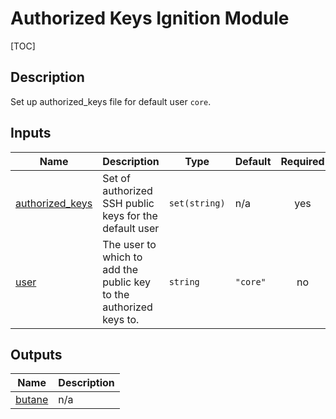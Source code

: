 <!-- editorconfig-checker-disable -->
<!-- BEGIN_TF_DOCS -->
# Authorized Keys Ignition Module

[TOC]

## Description

Set up authorized\_keys file for default user `core`.

## Inputs

| Name | Description | Type | Default | Required |
|------|-------------|------|---------|:--------:|
| <a name="input_authorized_keys"></a> [authorized\_keys](#input\_authorized\_keys) | Set of authorized SSH public keys for the default user | `set(string)` | n/a | yes |
| <a name="input_user"></a> [user](#input\_user) | The user to which to add the public key to the authorized keys to. | `string` | `"core"` | no |

## Outputs

| Name | Description |
|------|-------------|
| <a name="output_butane"></a> [butane](#output\_butane) | n/a |
<!-- END_TF_DOCS -->
<!-- editorconfig-checker-enable -->
